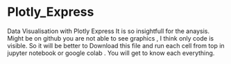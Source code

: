 # Plotly_Express
Data Visualisation with Plotly Express
It is so insightfull for the anaysis. 
Might be on github you are not able to see graphics , I think only code is visible.
So it will be better to Download this file and run each cell from top in jupyter notebook or google colab .
You will get to know each everything.
